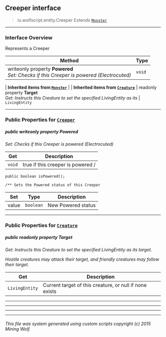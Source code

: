 ## Creeper __interface__

>io.wolfscript.entity.Creeper
>Extends [`Monster`](Monster.md)

---

### Interface Overview

Represents a Creeper

Method | Type   
--- | :--- 
 writeonly property __Powered__ <br> _Set: Checks if this Creeper is powered (Electrocuted)_ | `void`
 |
__Inherited items from [`Monster`](Monster.md)__ |
 |
__Inherited items from [`Creature`](Creature.md)__ |
 readonly property __Target__ <br> _Get: Instructs this Creature to set the specified LivingEntity as its_ | `LivingEntity`







---


### Public Properties for [`Creeper`](Creeper.md)

##### <a id='powered'></a>public  writeonly property __Powered__

_Set: Checks if this Creeper is powered (Electrocuted)_

Get | Description
--- | --- 
`void` | true if this creeper is powered /
    public boolean isPowered();

    /** Sets the Powered status of this Creeper

Set | Type | Description  
--- | --- | --- 
value | `boolean` | New Powered status


---

### Public Properties for [`Creature`](Creature.md)

##### <a id='target'></a>public  readonly property __Target__

_Get: Instructs this Creature to set the specified LivingEntity as its target. <p> Hostile creatures may attack their target, and friendly creatures may follow their target._

Get | Description
--- | --- 
`LivingEntity` | Current target of this creature, or null if none exists



---
---


---


---


###### This file was system generated using custom scripts copyright (c) 2015 Mining Wolf.
	

